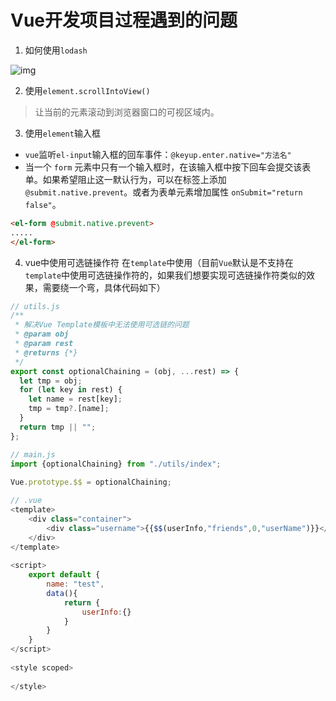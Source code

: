 # Vue开发项目过程遇到的问题
1. 如何使用`lodash`

![img](/dovis-blog/other/14.png)

2. 使用`element.scrollIntoView()`
> 让当前的元素滚动到浏览器窗口的可视区域内。

3. 使用`element`输入框
- `vue`监听`el-input`输入框的回车事件：`@keyup.enter.native="方法名"`
- 当一个 `form` 元素中只有一个输入框时，在该输入框中按下回车会提交该表单。如果希望阻止这一默认行为，可以在标签上添加 `@submit.native.prevent`。或者为表单元素增加属性 `onSubmit="return false"`。
```html
<el-form @submit.native.prevent>
.....
</el-form>
```

4. vue中使用可选链操作符
在`template`中使用（目前`Vue`默认是不支持在`template`中使用可选链操作符的，如果我们想要实现可选链操作符类似的效果，需要绕一个弯，具体代码如下）
```js
// utils.js
/**
 * 解决Vue Template模板中无法使用可选链的问题
 * @param obj
 * @param rest
 * @returns {*}
 */
export const optionalChaining = (obj, ...rest) => {
  let tmp = obj;
  for (let key in rest) {
    let name = rest[key];
    tmp = tmp?.[name];
  }
  return tmp || "";
};

// main.js
import {optionalChaining} from "./utils/index";
 
Vue.prototype.$$ = optionalChaining;

// .vue
<template>
    <div class="container">
        <div class="username">{{$$(userInfo,"friends",0,"userName")}}</div>
    </div>
</template>
 
<script>
    export default {
        name: "test",
        data(){
            return {
                userInfo:{}
            }
        }
    }
</script>
 
<style scoped>
 
</style>
```